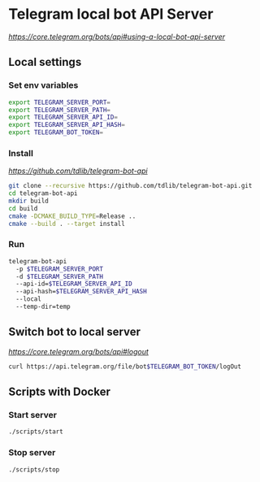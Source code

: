 # Telegram local bot API Server

*https://core.telegram.org/bots/api#using-a-local-bot-api-server*

## Local settings

### Set env variables

```bash
export TELEGRAM_SERVER_PORT=
export TELEGRAM_SERVER_PATH=
export TELEGRAM_SERVER_API_ID=
export TELEGRAM_SERVER_API_HASH=
export TELEGRAM_BOT_TOKEN=
```

### Install

*https://github.com/tdlib/telegram-bot-api*

```bash
git clone --recursive https://github.com/tdlib/telegram-bot-api.git
cd telegram-bot-api
mkdir build
cd build
cmake -DCMAKE_BUILD_TYPE=Release ..
cmake --build . --target install
```

### Run

```bash
telegram-bot-api 
  -p $TELEGRAM_SERVER_PORT
  -d $TELEGRAM_SERVER_PATH
  --api-id=$TELEGRAM_SERVER_API_ID
  --api-hash=$TELEGRAM_SERVER_API_HASH
  --local 
  --temp-dir=temp
```

## Switch bot to local server

*https://core.telegram.org/bots/api#logout*

```bash
curl https://api.telegram.org/file/bot$TELEGRAM_BOT_TOKEN/logOut
```

## Scripts with Docker

### Start server

```bash
./scripts/start
```

### Stop server

```bash
./scripts/stop
```

